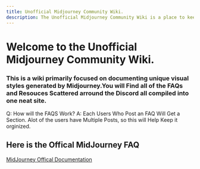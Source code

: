 ```yaml
---
title: Unofficial Midjourney Community Wiki.
description: The Unofficial Midjourney Community Wiki is a place to keep all information Centeralized!
---
```

# Welcome to the Unofficial Midjourney Community Wiki.

### This is a wiki primarily focused on documenting unique visual styles generated by Midjourney.You will Find all of the FAQs and Resouces Scattered arround the Discord all compiled into one neat site. 

  
Q: How will the FAQS Work?
A: Each Users Who Post an FAQ Will Get a Section. Alot of the users have Multiple Posts, so this will Help Keep it orginized.


## Here is the Offical MidJourney FAQ


[MidJourney Offical Documentation](https://midjourney.gitbook.io/docs/)
